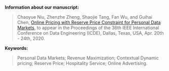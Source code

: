 **Information about our manuscript:**

>Chaoyue Niu, Zhenzhe Zheng, Shaojie Tang, Fan Wu, and Guihai Chen, [Online Pricing with Reserve Price Constraint for Personal Data Markets](https://arxiv.org/abs/1911.12598), to appear in the Proceedings of the 36th IEEE International Conference on Data Engineering (ICDE), Dallas, Texas, USA, Apr. 20th - 24th, 2020.

**Keywords:**

>Personal Data Markets; Revenue Maximization; Contextual Dynamic pricing; Reserve Price; Hospitality Service; Online Advertising.
